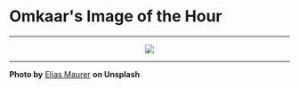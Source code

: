 # Omkaar's Image of the Hour

---

<div align="center">

<a href="https://unsplash.com/photos/bird-perches-atop-a-wooden-post-in-the-field-4l2DWmhdOes">
  <img src="https://images.unsplash.com/photo-1752679557481-5eb760fae573?crop=entropy&cs=tinysrgb&fit=max&fm=jpg&ixid=M3w3NjA2Nzh8MHwxfHJhbmRvbXx8fHx8fHx8fDE3NTQxMTA4MDB8&ixlib=rb-4.1.0&q=80&w=1080" style="max-width:100%; height:auto;">
</a>



</div>

---

**Photo by** [Elias Maurer](https://unsplash.com/@elmaurer) **on Unsplash**
